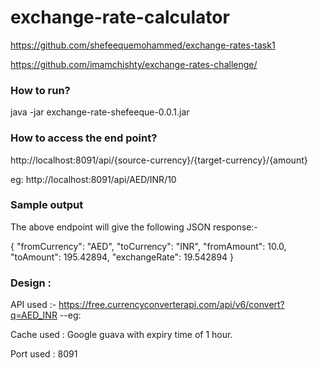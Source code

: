 # exchange-rate-calculator
https://github.com/shefeequemohammed/exchange-rates-task1

https://github.com/imamchishty/exchange-rates-challenge/

### How to run?
java -jar exchange-rate-shefeeque-0.0.1.jar

### How to access the end point?
http://localhost:8091/api/{source-currency}/{target-currency}/{amount}

eg:
http://localhost:8091/api/AED/INR/10

### Sample output
The above endpoint will give the following JSON response:-

{ "fromCurrency": "AED", "toCurrency": "INR", "fromAmount": 10.0, "toAmount": 195.42894, "exchangeRate": 19.542894 }

### Design :
API used :- https://free.currencyconverterapi.com/api/v6/convert?q=AED_INR --eg:

Cache used : Google guava with expiry time of 1 hour.

Port used : 8091
